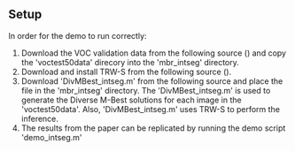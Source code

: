 ## Setup

In order for the demo to run correctly:

1. Download the VOC validation data from the following source () and copy the 'voctest50data' direcory into the 'mbr_intseg' directory.
2. Download and install TRW-S from the following source ().
3. Download 'DivMBest_intseg.m' from the following source and place the file in the 'mbr_intseg' directory. The 'DivMBest_intseg.m' is used to generate the Diverse M-Best solutions for each image in the 'voctest50data'. Also, 'DivMBest_intseg.m' uses TRW-S to perform the inference.
4. The results from the paper can be replicated by running the demo script 'demo_intseg.m'
